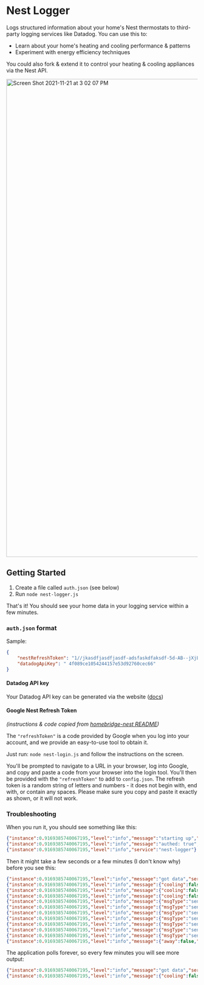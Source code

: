 # Nest Logger

Logs structured information about your home's Nest thermostats to third-party logging services like Datadog. You can use this to:

- Learn about your home's heating and cooling performance & patterns
- Experiment with energy efficiency techniques

You could also fork & extend it to control your heating & cooling appliances via the Nest API.

<img width="1257" alt="Screen Shot 2021-11-21 at 3 02 07 PM" src="https://user-images.githubusercontent.com/7430512/142777093-838210d9-41c6-4230-ad67-73aba1435505.png">

## Getting Started
1. Create a file called `auth.json` (see below)
2. Run `node nest-logger.js`

That's it! You should see your home data in your logging service within a few minutes.

### `auth.json` format

Sample:
```json
{
    "nestRefreshToken": "1//jkasdfjasdfjasdf-adsfaskdfaksdf-5d-AB--jXjLuU0S8XjDjf",
    "datadogApiKey": " 4f089ce1054244157e53d92760cec66"
}
```

#### Datadog API key
Your Datadog API key can be generated via the website ([docs](https://docs.datadoghq.com/account_management/api-app-keys/))

#### Google Nest Refresh Token
_(instructions & code copied from [homebridge-nest README](https://github.com/chrisjshull/homebridge-nest/blob/128392fe8f3110f2cd71e703b5b39a870b91bd96/README.md))_

The `"refreshToken"` is a code provided by Google when you log into your account, and we provide an easy-to-use tool to obtain it.

Just run: `node nest-login.js` and follow the instructions on the screen. 

You'll be prompted to navigate to a URL in your browser, log into Google, and copy and paste a code from your browser into the login tool. You'll then be provided with the `"refreshToken"` to add to `config.json`. The refresh token is a random string
of letters and numbers - it does not begin with, end with, or contain any spaces. Please make sure you copy and paste it exactly as shown, or it will not work.

### Troubleshooting

When you run it, you should see something like this:

```json
{"instance":0.9169385740067195,"level":"info","message":"starting up","service":"nest-logger"}
{"instance":0.9169385740067195,"level":"info","message":"authed: true","service":"nest-logger"}
{"instance":0.9169385740067195,"level":"info","service":"nest-logger"}
```
Then it might take a few seconds or a few minutes (I don't know why) before you see this:
```json
{"instance":0.9169385740067195,"level":"info","message":"got data","service":"nest-logger"}
{"instance":0.9169385740067195,"level":"info","message":{"cooling":false,"fan":false,"fanMode":"FAN_MODE_AUTO","heating":false,"humidity":35.899993896484375,"mode":"heat","msgType":"thermostat","room":"Living Room","sensor":"Living Room Thermostat","state":"off","targetTemp":73.01753845214844,"targetTempType":"heat","temp":73.4},"service":"nest-logger"}
{"instance":0.9169385740067195,"level":"info","message":{"cooling":false,"fan":false,"fanMode":"FAN_MODE_AUTO","heating":false,"humidity":42.399993896484375,"mode":"heat","msgType":"thermostat","room":"Entryway","sensor":"Entryway Thermostat","state":"off","targetTemp":72.79863586425782,"targetTempType":"heat","temp":72.30199890136718},"service":"nest-logger"}
{"instance":0.9169385740067195,"level":"info","message":{"cooling":false,"fan":false,"fanMode":"FAN_MODE_AUTO","heating":false,"humidity":44.09999084472656,"mode":"range","msgType":"thermostat","room":"Master Bedroom","sensor":"Master Bedroom Thermostat","state":"off","targetTemp":70.60386962890625,"targetTempType":"range","temp":69.60199890136718},"service":"nest-logger"}
{"instance":0.9169385740067195,"level":"info","message":{"msgType":"sensor","sensor":"Kitchen","temp":73.57998352050781},"service":"nest-logger"}
{"instance":0.9169385740067195,"level":"info","message":{"msgType":"sensor","sensor":"Living Room","temp":73.4},"service":"nest-logger"}
{"instance":0.9169385740067195,"level":"info","message":{"msgType":"sensor","sensor":"Play Room","temp":72.31998901367187},"service":"nest-logger"}
{"instance":0.9169385740067195,"level":"info","message":{"msgType":"sensor","sensor":"Sam’s Office","temp":75.3799835205078},"service":"nest-logger"}
{"instance":0.9169385740067195,"level":"info","message":{"msgType":"sensor","sensor":"Master Bedroom","temp":69.61998901367187},"service":"nest-logger"}
{"instance":0.9169385740067195,"level":"info","message":{"msgType":"sensor","sensor":"Kids Room","temp":67.63997802734374},"service":"nest-logger"}
{"instance":0.9169385740067195,"level":"info","message":{"msgType":"sensor","sensor":"Keith’s Office","temp":69.61998901367187},"service":"nest-logger"}
{"instance":0.9169385740067195,"level":"info","message":{"away":false,"msgType":"homeAway"},"service":"nest-logger"}
```
The application polls forever, so every few minutes you will see more output:
```json
{"instance":0.9169385740067195,"level":"info","message":"got data","service":"nest-logger"}
{"instance":0.9169385740067195,"level":"info","message":{"cooling":false,"fan":false,"fanMode":"FAN_MODE_AUTO","heating":false,"humidity":35.899993896484375,"mode":"heat","msgType":"thermostat","room":"Living Room","sensor":"Living Room Thermostat","state":"off","targetTemp":73.01753845214844,"targetTempType":"heat","temp":73.4},"service":"nest-logger"}
```
